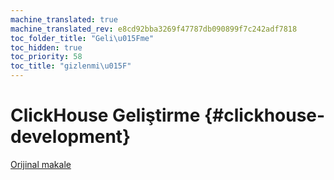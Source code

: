 ```yaml
---
machine_translated: true
machine_translated_rev: e8cd92bba3269f47787db090899f7c242adf7818
toc_folder_title: "Geli\u015Fme"
toc_hidden: true
toc_priority: 58
toc_title: "gizlenmi\u015F"
---
```


# ClickHouse Geliştirme {#clickhouse-development}

[Orijinal makale](https://clickhouse.tech/docs/en/development/) <!--hide-->

